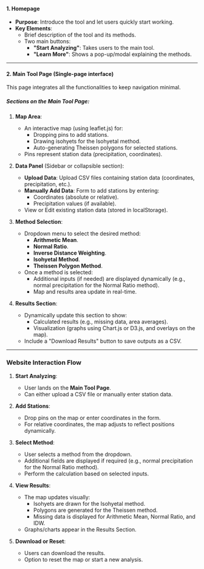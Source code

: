

#### **1. Homepage**
- **Purpose**: Introduce the tool and let users quickly start working.
- **Key Elements**:
  - Brief description of the tool and its methods.
  - Two main buttons:
    - **"Start Analyzing"**: Takes users to the main tool.
    - **"Learn More"**: Shows a pop-up/modal explaining the methods.

---

#### **2. Main Tool Page** (Single-page interface)
This page integrates all the functionalities to keep navigation minimal.

##### **Sections on the Main Tool Page**:
1. **Map Area**:
   - An interactive map (using leaflet.js) for:
     - Dropping pins to add stations.
     - Drawing isohyets for the Isohyetal method.
     - Auto-generating Theissen polygons for selected stations.
   - Pins represent station data (precipitation, coordinates).

2. **Data Panel** (Sidebar or collapsible section):
   - **Upload Data**: Upload CSV files containing station data (coordinates, precipitation, etc.).
   - **Manually Add Data**: Form to add stations by entering:
     - Coordinates (absolute or relative).
     - Precipitation values (if available).
   - View or Edit existing station data (stored in localStorage).

3. **Method Selection**:
   - Dropdown menu to select the desired method:
     - **Arithmetic Mean**.
     - **Normal Ratio**.
     - **Inverse Distance Weighting**.
     - **Isohyetal Method**.
     - **Theissen Polygon Method**.
   - Once a method is selected:
     - Additional inputs (if needed) are displayed dynamically (e.g., normal precipitation for the Normal Ratio method).
     - Map and results area update in real-time.

4. **Results Section**:
   - Dynamically update this section to show:
     - Calculated results (e.g., missing data, area averages).
     - Visualization (graphs using Chart.js or D3.js, and overlays on the map).
   - Include a "Download Results" button to save outputs as a CSV.

---

### **Website Interaction Flow**

1. **Start Analyzing**:
   - User lands on the **Main Tool Page**.
   - Can either upload a CSV file or manually enter station data.

2. **Add Stations**:
   - Drop pins on the map or enter coordinates in the form.
   - For relative coordinates, the map adjusts to reflect positions dynamically.

3. **Select Method**:
   - User selects a method from the dropdown.
   - Additional fields are displayed if required (e.g., normal precipitation for the Normal Ratio method).
   - Perform the calculation based on selected inputs.

4. **View Results**:
   - The map updates visually:
     - Isohyets are drawn for the Isohyetal method.
     - Polygons are generated for the Theissen method.
     - Missing data is displayed for Arithmetic Mean, Normal Ratio, and IDW.
   - Graphs/charts appear in the Results Section.

5. **Download or Reset**:
   - Users can download the results.
   - Option to reset the map or start a new analysis.

